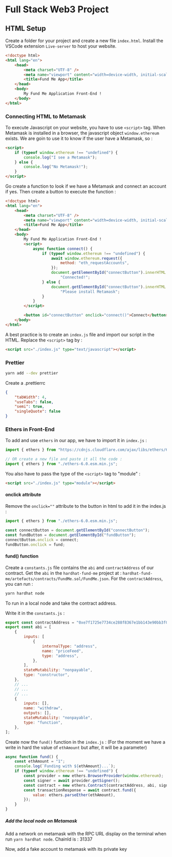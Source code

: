 # Full Stack Web3 Project

## HTML Setup

Create a folder for your project and create a new file `index.html`.
Install the VSCode extension `Live-server` to host your website.

```html
<!doctype html>
<html lang="en">
    <head>
        <meta charset="UTF-8" />
        <meta name="viewport" content="width=device-width, initial-scale=1.0" />
        <title>Fund Me App</title>
    </head>
    <body>
        My Fund Me Application Front-End !
    </body>
</html>
```

### Connecting HTML to Metamask

To execute Javascript on your website, you have to use `<script>` tag.
When Metamask is installed in a browser, the javascript object `window.ethereum` exists. We are goin to use it to know if the user have a Metamask, so :

```html
<script>
    if (typeof window.ethereum !== "undefined") {
        console.log("I see a Metamask");
    } else {
        console.log("No Metamask!");
    }
</script>
```

Go create a function to look if we have a Metamask and connect an account if yes. Then create a button to execute the function :

```html
<!doctype html>
<html lang="en">
    <head>
        <meta charset="UTF-8" />
        <meta name="viewport" content="width=device-width, initial-scale=1.0" />
        <title>Fund Me App</title>
    </head>
    <body>
        My Fund Me Application Front-End !
        <script>
            async function connect() {
                if (typeof window.ethereum !== "undefined") {
                    await window.ethereum.request({
                        method: "eth_requestAccounts",
                    });
                    document.getElementById("connectButton").innerHTML =
                        "Connected!";
                } else {
                    document.getElementById("connectButton").innerHTML =
                        "Please install Metamask";
                }
            }
        </script>

        <button id="connectButton" onclick="connect()">Connect</button>
    </body>
</html>
```

A best practice is to create an `index.js` file and import our script in the HTML.
Replace the `<script>` tag by :

```html
<script src="./index.js" type="text/javascript"></script>
```

### Prettier

```bash
yarn add --dev prettier
```

Create a .prettierrc

```json
{
    "tabWidth": 4,
    "useTabs": false,
    "semi": true,
    "singleQuote": false
}
```

### Ethers in Front-End

To add and use `ethers` in our app, we have to import it in `index.js` :

```js
import { ethers } from "https://cdnjs.cloudflare.com/ajax/libs/ethers/6.7.0/ethers.min.js";

// OR create a new file and paste it all the code :
import { ethers } from "./ethers-6.0.esm.min.js";
```

You also have to pass the type of the `<script>` tag to "module" :

```html
<script src="./index.js" type="module"></script>
```

#### onclick attribute

Remove the `onclick=""` attribute to the button in html to add it in the index.js :

```js
import { ethers } from "./ethers-6.0.esm.min.js";

const connectButton = document.getElementById("connectButton");
const fundButton = document.getElementById("fundButton");
connectButton.onclick = connect;
fundButton.onclick = fund;
```

#### fund() function

Create a `constants.js` file contains the `abi` and `contractAddress` of our contract.
Get the `abi` in the `hardhat-fund-me` project at : `hardhat-fund-me/artefacts/contracts/FundMe.sol/FundMe.json`.
For the `contractAddress`, you can run :

```bash
yarn hardhat node
```

To run in a local node and take the contract address.

Write it in the `constants.js` :

```js
export const contractAddress = "0xe7f1725e7734ce288f8367e1bb143e90bb3f0512";
export const abi = [
    {
        inputs: [
            {
                internalType: "address",
                name: "priceFeed",
                type: "address",
            },
        ],
        stateMutability: "nonpayable",
        type: "constructor",
    },
    // ...
    // ...
    // ...
    {
        inputs: [],
        name: "withdraw",
        outputs: [],
        stateMutability: "nonpayable",
        type: "function",
    },
];
```

Create now the `fund()` function in the `index.js` : (For the moment we have a write in hard the value of `ethAmount` but after, it will be a parameter)

```js
async function fund() {
    const ethAmount = "1";
    console.log(`Funding with ${ethAmount}...`);
    if (typeof window.ethereum !== "undefined") {
        const provider = new ethers.BrowserProvider(window.ethereum);
        const signer = await provider.getSigner();
        const contract = new ethers.Contract(contractAddress, abi, signer);
        const transactionResponse = await contract.fund({
            value: ethers.parseEther(ethAmount),
        });
    }
}
```

##### Add the local node on Metamask

Add a network on metamask with the RPC URL display on the terminal when run `yarn hardhat node`.
ChainId is : 31337

Now, add a fake account to metamask with its private key
